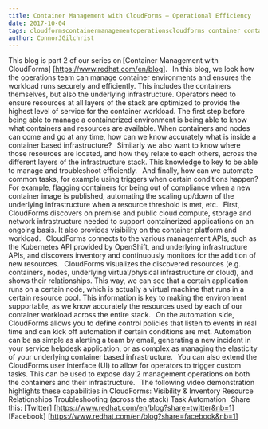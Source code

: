 ```yaml
---
title: Container Management with CloudForms – Operational Efficiency 
date: 2017-10-04
tags: cloudformscontainermanagementoperationscloudforms container containers management openshift
author: ConnorJGilchrist
---
```


This blog is part 2 of our series on [Container Management with CloudForms] [https://www.redhat.com/en/blog].
  
In this blog, we look how the operations team can manage container environments and ensures the workload runs securely and efficiently. This includes the containers themselves, but also the underlying infrastructure. Operators need to ensure resources at all layers of the stack are optimized to provide the highest level of service for the container workload.
The first step before being able to manage a containerized environment is being able to know what containers and resources are available. When containers and nodes can come and go at any time, how can we know accurately what is inside a container based infrastructure?
  
Similarly we also want to know where those resources are located, and how they relate to each others, across the different layers of the infrastructure stack. This knowledge to key to be able to manage and troubleshoot efficiently.
  
And finally, how can we automate common tasks, for example using triggers when certain conditions happen? For example, flagging containers for being out of compliance when a new container image is published, automating the scaling up/down of the underlying infrastructure when a resource threshold is met, etc.
  
First, CloudForms discovers on premise and public cloud compute, storage and network infrastructure needed to support containerized applications on an ongoing basis. It also provides visibility on the container platform and workload.
  
CloudForms connects to the various management APIs, such as the Kubernetes API provided by OpenShift, and underlying infrastructure APIs, and discovers inventory and continuously monitors for the addition of new resources.
  
CloudForms visualizes the discovered resources (e.g. containers, nodes, underlying virtual/physical infrastructure or cloud), and shows their relationships. This way, we can see that a certain application runs on a certain node, which is actually a virtual machine that runs in a certain resource pool. This information is key to making the environment supportable, as we know accurately the resources used by each of our container workload across the entire stack.
  
On the automation side, CloudForms allows you to define control policies that listen to events in real time and can kick off automation if certain conditions are met. Automation can be as simple as alerting a team by email, generating a new incident in your service helpdesk application, or as complex as managing the elasticity of your underlying container based infrastructure.
  
You can also extend the CloudForms user interface (UI) to allow for operators to trigger custom tasks. This can be used to expose day 2 management operations on both the containers and their infrastructure.
  
The following video demonstration highlights these capabilities in CloudForms:
Visibility & Inventory
Resource Relationships
Troubleshooting (across the stack)
Task Automation
  
Share this:
[Twitter] [https://www.redhat.com/en/blog?share=twitter&nb=1]
[Facebook] [https://www.redhat.com/en/blog?share=facebook&nb=1]
